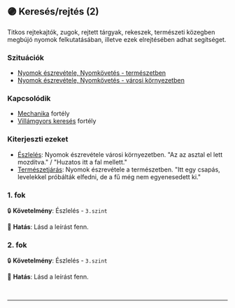 ## 🟣 Keresés/rejtés (2)

Titkos rejtekajtók, zugok, rejtett tárgyak, rekeszek, természeti közegben megbújó nyomok felkutatásában, illetve ezek elrejtésében adhat segítséget.

### Szituációk

- [Nyomok észrevétele, Nyomkövetés - természetben](../szituaciok/nyomok_nyomkovetes_termeszet.md)
- [Nyomok észrevétele, Nyomkövetés - városi környezetben](../szituaciok/nyomok_nyomkovetes_varos.md)

### Kapcsolódik

- [Mechanika](mechanika.md) fortély
- [Villámgyors keresés](villamgyors.kereses.md) fortély

### Kiterjeszti ezeket

- [Észlelés](../kepzettsegek.primer.altalanos/eszleles.md): Nyomok észrevétele városi környezetben. "Az az asztal el lett mozdítva." / "Huzatos itt a fal mellett."
- [Természetjárás](../kepzettsegek.szekunder/termeszetjaras.md): Nyomok észrevétele a természetben. "Itt egy csapás, levelekkel próbálták elfedni, de a fű még nem egyenesedett ki."

### 1. fok

🔒 **Követelmény**: Észlelés - `3.szint`

🌟 **Hatás**: Lásd a leírást fenn.

### 2. fok

🔒 **Követelmény**: Észlelés - `3.szint`

🌟 **Hatás**: Lásd a leírást fenn.

<br />

---
